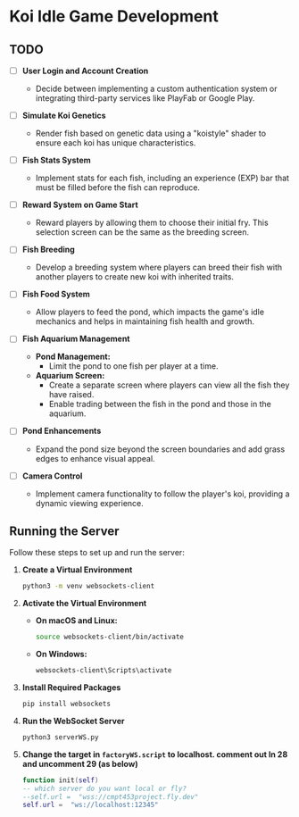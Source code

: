 # Koi Idle Game Development

## TODO

- [ ] **User Login and Account Creation**
  - Decide between implementing a custom authentication system or integrating third-party services like PlayFab or Google Play.

- [ ] **Simulate Koi Genetics**
  - Render fish based on genetic data using a "koistyle" shader to ensure each koi has unique characteristics.

- [ ] **Fish Stats System**
  - Implement stats for each fish, including an experience (EXP) bar that must be filled before the fish can reproduce.

- [ ] **Reward System on Game Start**
  - Reward players by allowing them to choose their initial fry. This selection screen can be the same as the breeding screen.

- [ ] **Fish Breeding**
  - Develop a breeding system where players can breed their fish with another players to create new koi with inherited traits.

- [ ] **Fish Food System**
  - Allow players to feed the pond, which impacts the game's idle mechanics and helps in maintaining fish health and growth.

- [ ] **Fish Aquarium Management**
  - **Pond Management:**
    - Limit the pond to one fish per player at a time.
  - **Aquarium Screen:**
    - Create a separate screen where players can view all the fish they have raised.
    - Enable trading between the fish in the pond and those in the aquarium.

- [ ] **Pond Enhancements**
  - Expand the pond size beyond the screen boundaries and add grass edges to enhance visual appeal.

- [ ] **Camera Control**
  - Implement camera functionality to follow the player's koi, providing a dynamic viewing experience.

## Running the Server

Follow these steps to set up and run the server:

1. **Create a Virtual Environment**

    ```bash
    python3 -m venv websockets-client
    ```

2. **Activate the Virtual Environment**

    - **On macOS and Linux:**
    
        ```bash
        source websockets-client/bin/activate
        ```
    
    - **On Windows:**
    
        ```bash
        websockets-client\Scripts\activate
        ```

3. **Install Required Packages**

    ```bash
    pip install websockets
    ```

4. **Run the WebSocket Server**

    ```bash
    python3 serverWS.py
    ```

5. **Change the target in `factoryWS.script` to localhost. comment out ln 28 and uncomment 29 (as below)**

    ```lua
    function init(self)
	-- which server do you want local or fly?
	--self.url =  "wss://cmpt453project.fly.dev"
	self.url =  "ws://localhost:12345"
    ```
